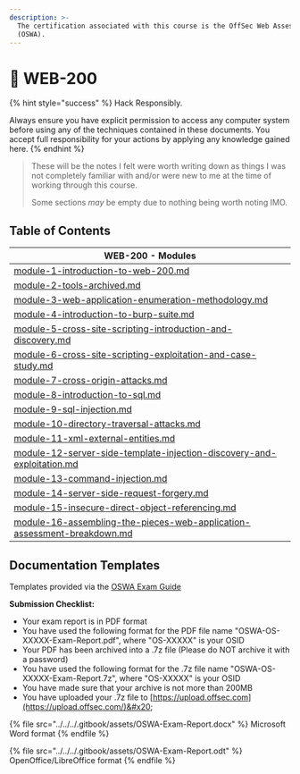 ```yaml
---
description: >-
  The certification associated with this course is the OffSec Web Assessor
  (OSWA).
---
```


# 🦉 WEB-200

{% hint style="success" %}
Hack Responsibly.

Always ensure you have explicit permission to access any computer system before using any of the techniques contained in these documents. You accept full responsibility for your actions by applying any knowledge gained here.
{% endhint %}

> These will be the notes I felt were worth writing down as things I was not completely familiar with and/or were new to me at the time of working through this course.
>
> Some sections _may_ be empty due to nothing being worth noting IMO.

## Table of Contents

| WEB-200 - Modules                                                                                                                                            |
| ------------------------------------------------------------------------------------------------------------------------------------------------------------ |
| [module-1-introduction-to-web-200.md](module-1-introduction-to-web-200.md "mention")                                                                         |
| [module-2-tools-archived.md](module-2-tools-archived.md "mention")                                                                                           |
| [module-3-web-application-enumeration-methodology.md](module-3-web-application-enumeration-methodology.md "mention")                                         |
| [module-4-introduction-to-burp-suite.md](module-4-introduction-to-burp-suite.md "mention")                                                                   |
| [module-5-cross-site-scripting-introduction-and-discovery.md](module-5-cross-site-scripting-introduction-and-discovery.md "mention")                         |
| [module-6-cross-site-scripting-exploitation-and-case-study.md](module-6-cross-site-scripting-exploitation-and-case-study.md "mention")                       |
| [module-7-cross-origin-attacks.md](module-7-cross-origin-attacks.md "mention")                                                                               |
| [module-8-introduction-to-sql.md](module-8-introduction-to-sql.md "mention")                                                                                 |
| [module-9-sql-injection.md](module-9-sql-injection.md "mention")                                                                                             |
| [module-10-directory-traversal-attacks.md](module-10-directory-traversal-attacks.md "mention")                                                               |
| [module-11-xml-external-entities.md](module-11-xml-external-entities.md "mention")                                                                           |
| [module-12-server-side-template-injection-discovery-and-exploitation.md](module-12-server-side-template-injection-discovery-and-exploitation.md "mention")   |
| [module-13-command-injection.md](module-13-command-injection.md "mention")                                                                                   |
| [module-14-server-side-request-forgery.md](module-14-server-side-request-forgery.md "mention")                                                               |
| [module-15-insecure-direct-object-referencing.md](module-15-insecure-direct-object-referencing.md "mention")                                                 |
| [module-16-assembling-the-pieces-web-application-assessment-breakdown.md](module-16-assembling-the-pieces-web-application-assessment-breakdown.md "mention") |

## Documentation Templates

Templates provided via the [OSWA Exam Guide](https://help.offsec.com/hc/en-us/articles/4410105650964-WEB-200-Foundational-Web-Application-Assessments-with-Kali-Linux-OSWA-Exam-Guide)

**Submission Checklist:**

* Your exam report is in PDF format
* You have used the following format for the PDF file name "OSWA-OS-XXXXX-Exam-Report.pdf", where "OS-XXXXX" is your OSID
* Your PDF has been archived into a .7z file (Please do NOT archive it with a password)
* You have used the following format for the .7z file name "OSWA-OS-XXXXX-Exam-Report.7z", where "OS-XXXXX" is your OSID
* You have made sure that your archive is not more than 200MB
* You have uploaded your .7z file to [https://upload.offsec.com](https://upload.offsec.com/)&#x20;

{% file src="../../../.gitbook/assets/OSWA-Exam-Report.docx" %}
Microsoft Word format
{% endfile %}

{% file src="../../../.gitbook/assets/OSWA-Exam-Report.odt" %}
OpenOffice/LibreOffice format
{% endfile %}
